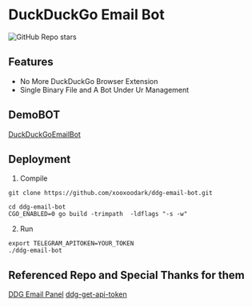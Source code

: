 # DuckDuckGo Email Bot

![GitHub Repo stars](https://img.shields.io/github/stars/xooxoodark/ddg-email-bot?style=social)

## Features

* No More DuckDuckGo Browser Extension
* Single Binary File and A Bot Under Ur Management

## DemoBOT

[DuckDuckGoEmailBot](https://t.me/duckduckgoemail_bot)

## Deployment

1. Compile
```
git clone https://github.com/xooxoodark/ddg-email-bot.git

cd ddg-email-bot
CGO_ENABLED=0 go build -trimpath  -ldflags "-s -w"
```

2. Run
```
export TELEGRAM_APITOKEN=YOUR_TOKEN
./ddg-email-bot
```

## Referenced Repo and Special Thanks for them

[DDG Email Panel](https://github.com/whatk233/ddg-email-panel)
[ddg-get-api-token](https://github.com/timedin-de/ddg-get-api-token)